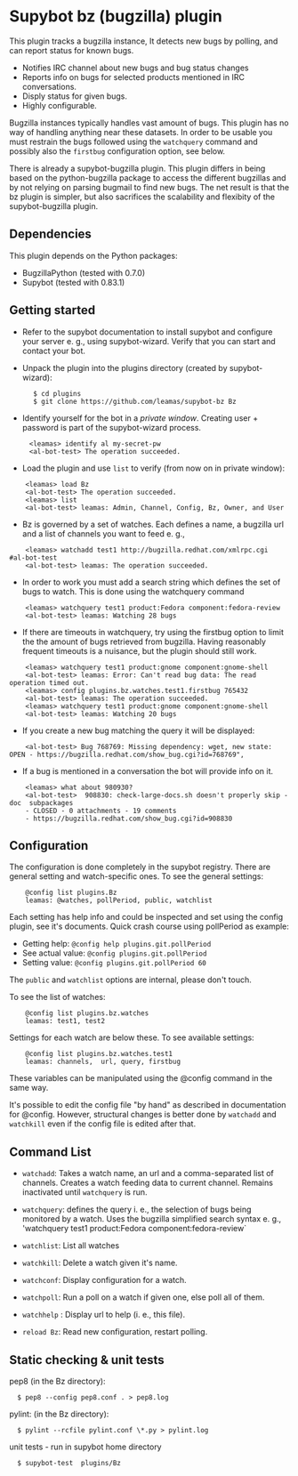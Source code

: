 Supybot bz (bugzilla) plugin
=================================

This plugin tracks  a bugzilla instance, It detects new bugs by
polling, and can report status for known bugs.

* Notifies IRC channel about new bugs and bug status changes
* Reports info on bugs for selected products mentioned in IRC conversations.
* Disply status for given bugs.
* Highly configurable.

Bugzilla instances typically handles vast amount of bugs. This plugin has
no way of handling anything near these datasets. In order to be usable
you must restrain the bugs followed using the `watchquery` command and
possibly also the `firstbug` configuration option, see below.

There is already a supybot-bugzilla plugin. This plugin differs in
being based on the python-bugzilla package to access the different
bugzillas and by not relying on parsing bugmail to find new bugs. The
net result is that the bz plugin is simpler, but also sacrifices the
scalability and flexibity of the supybot-bugzilla plugin.


Dependencies
------------

This plugin depends on the Python packages:

* BugzillaPython (tested with 0.7.0)
* Supybot (tested with 0.83.1)


Getting started
---------------
* Refer to the supybot documentation to install supybot and configure
  your server e. g., using supybot-wizard. Verify that you can start and
  contact your bot.

* Unpack the plugin into the plugins directory (created by supybot-wizard):
```
      $ cd plugins
      $ git clone https://github.com/leamas/supybot-bz Bz
```

* Identify yourself for the bot in a *private window*. Creating user +
  password is part of the supybot-wizard process.
```
     <leamas> identify al my-secret-pw
     <al-bot-test> The operation succeeded.
```

* Load the plugin and use `list` to verify (from now on in private window):
```
    <leamas> load Bz
    <al-bot-test> The operation succeeded.
    <leamas> list
    <al-bot-test> leamas: Admin, Channel, Config, Bz, Owner, and User
```

* Bz is governed by a set of watches. Each defines a name, a
  bugzilla url and a list of channels you want to feed e. g.,
```
    <leamas> watchadd test1 http://bugzilla.redhat.com/xmlrpc.cgi  #al-bot-test
    <al-bot-test> leamas: The operation succeeded.
```
* In order to work you must add a search string which defines the set of bugs
  to watch. This is done using the watchquery command
```
    <leamas> watchquery test1 product:Fedora component:fedora-review
    <al-bot-test> leamas: Watching 28 bugs
```

* If there are timeouts in watchquery, try using the firstbug option
  to limit the the amount of bugs retrieved from bugzilla. Having reasonably
  frequent timeouts is a nuisance, but the plugin should still work.
```
    <leamas> watchquery test1 product:gnome component:gnome-shell
    <al-bot-test> leamas: Error: Can't read bug data: The read operation timed out.
    <leamas> config plugins.bz.watches.test1.firstbug 765432
    <al-bot-test> leamas: The operation succeeded.
    <leamas> watchquery test1 product:gnome component:gnome-shell
    <al-bot-test> leamas: Watching 20 bugs
```

* If you create a new bug matching the query it will be displayed:
```
    <al-bot-test> Bug 768769: Missing dependency: wget, new state: OPEN - https://bugzilla.redhat.com/show_bug.cgi?id=768769",
```

* If a bug is mentioned in a conversation the bot will provide info on it.
```
    <leamas> what about 980930?
    <al-bot-test>  908830: check-large-docs.sh doesn't properly skip -doc  subpackages
    - CLOSED - 0 attachments - 19 comments
    - https://bugzilla.redhat.com/show_bug.cgi?id=908830
```


Configuration
-------------

The configuration is done completely in the supybot registry. There are general
setting and watch-specific ones. To see the general settings:
```
    @config list plugins.Bz
    leamas: @watches, pollPeriod, public, watchlist
```

Each setting has help info and could be inspected and set using the config
plugin, see it's documents. Quick crash course using pollPeriod as example:
* Getting help: `@config help plugins.git.pollPeriod`
* See actual value: `@config plugins.git.pollPeriod`
* Setting value: `@config plugins.git.pollPeriod 60`

The `public` and `watchlist` options are internal, please don't touch.

To see the list of watches:
```
    @config list plugins.bz.watches
    leamas: test1, test2
```

Settings for each watch are below these. To see available settings:
```
    @config list plugins.bz.watches.test1
    leamas: channels,  url, query, firstbug
```

These variables can be manipulated using the @config command in the same way.

It's possible to edit the config file "by hand" as described in documentation
for @config. However, structural changes is better done by `watchadd` and
`watchkill` even if the config  file is edited after that.


Command List
------------

* `watchadd`: Takes a watch  name, an url and a comma-separated
  list of channels. Creates a watch feeding data to current channel.
  Remains inactivated until `watchquery` is run.

* `watchquery`: defines the query i. e., the selection of bugs being
   monitored by a watch. Uses the bugzilla simplified search syntax e. g.,
  'watchquery test1 product:Fedora component:fedora-review`

* `watchlist`: List all watches

* `watchkill`: Delete a watch given it's name.

* `watchconf`: Display configuration for a watch.

* `watchpoll`: Run a poll on a watch if given one, else poll all of them.

* `watchhelp` : Display url to help (i. e., this file).

* `reload Bz`: Read new configuration, restart polling.


Static checking & unit tests
----------------------------

pep8 (in the Bz directory):
```
  $ pep8 --config pep8.conf . > pep8.log
```
pylint: (in the Bz directory):
```
  $ pylint --rcfile pylint.conf \*.py > pylint.log
```
unit tests - run in supybot home directory
```
  $ supybot-test  plugins/Bz
```
